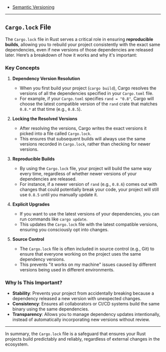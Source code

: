 - [Semantic Versioning](https://semver.org/)

---

## `Cargo.lock` File

The `Cargo.lock` file in Rust serves a critical role in ensuring **reproducible builds**, allowing you to rebuild your project consistently with the exact same dependencies, even if new versions of those dependencies are released later. Here’s a breakdown of how it works and why it's important:

### Key Concepts

1. **Dependency Version Resolution**  
   - When you first build your project (`cargo build`), Cargo resolves the versions of all the dependencies specified in your `Cargo.toml` file.  
   - For example, if your `Cargo.toml` specifies `rand = "0.8"`, Cargo will choose the latest compatible version of the `rand` crate that matches `0.8.*` at that time (e.g., `0.8.5`).

2. **Locking the Resolved Versions**  
   - After resolving the versions, Cargo writes the exact versions it picked into a file called `Cargo.lock`.  
   - This ensures that subsequent builds will always use the same versions recorded in `Cargo.lock`, rather than checking for newer versions.

3. **Reproducible Builds**  
   - By using the `Cargo.lock` file, your project will build the same way every time, regardless of whether newer versions of your dependencies are released.  
   - For instance, if a newer version of `rand` (e.g., `0.8.6`) comes out with changes that could potentially break your code, your project will still use `0.8.5` until you manually update it.

4. **Explicit Upgrades**  
   - If you want to use the latest versions of your dependencies, you can run commands like `cargo update`.  
   - This updates the `Cargo.lock` file with the latest compatible versions, ensuring you consciously opt into changes.

5. **Source Control**  
   - The `Cargo.lock` file is often included in source control (e.g., Git) to ensure that everyone working on the project uses the same dependency versions.  
   - This prevents "it works on my machine" issues caused by different versions being used in different environments.

### Why Is This Important?

- **Stability**: Prevents your project from accidentally breaking because a dependency released a new version with unexpected changes.  
- **Consistency**: Ensures all collaborators or CI/CD systems build the same binary using the same dependencies.  
- **Transparency**: Allows you to manage dependency updates intentionally, instead of automatically incorporating new versions without review.

---

In summary, the `Cargo.lock` file is a safeguard that ensures your Rust projects build predictably and reliably, regardless of external changes in the ecosystem.
